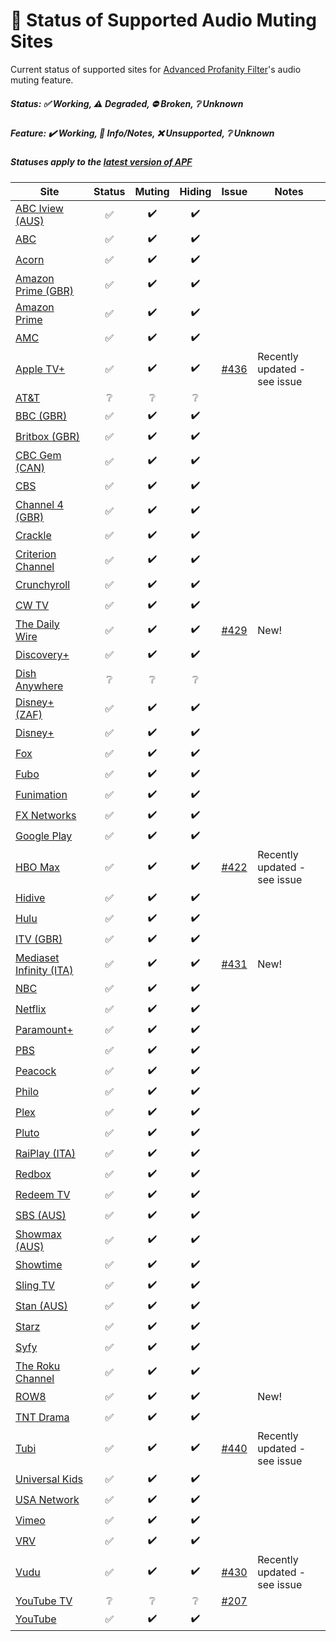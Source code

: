 # 🎥 Status of Supported Audio Muting Sites

Current status of supported sites for [Advanced Profanity Filter](https://github.com/richardfrost/AdvancedProfanityFilter#readme)'s audio muting feature.

##### Status: ✅ Working, ⚠️ Degraded, ⛔ Broken, ❔ Unknown
##### Feature: ✔️ Working, 📝 Info/Notes, ❌ Unsupported, ❔ Unknown
##### _Statuses apply to the [latest version of APF](https://github.com/richardfrost/AdvancedProfanityFilter/releases/latest)_

| Site | Status | Muting | Hiding | Issue | Notes |
|---|:-:|:-:|:-:|---|---|
| [ABC Iview (AUS)](https://iview.abc.net.au) | ✅ | ✔️ | ✔️ |  |  |
| [ABC](https://abc.com) | ✅ | ✔️ | ✔️ |  |  |
| [Acorn](https://acorn.tv) | ✅ | ✔️ | ✔️ |  |  |
| [Amazon Prime (GBR)](https://www.amazon.co.uk) | ✅ | ✔️ | ✔️ |  |  |
| [Amazon Prime](https://www.primevideo.com) | ✅ | ✔️ | ✔️ |  |  |
| [AMC](https://www.amc.com) | ✅ | ✔️ | ✔️ |  |  |
| [Apple TV+](https://tv.apple.com) | ✅ | ✔️ | ✔️ | [#436](https://github.com/richardfrost/AdvancedProfanityFilter/issues/436) | Recently updated - see issue |
| [AT&T](https://www.att.tv) | ❔ | ❔ | ❔ |  |  |
| [BBC (GBR)](https://www.bbc.co.uk) | ✅ | ✔️ | ✔️ |  |  |
| [Britbox (GBR)](https://www.britbox.com) | ✅ | ✔️ | ✔️ |  |  |
| [CBC Gem (CAN)](https://gem.cbc.ca) | ✅ | ✔️ | ✔️ |  |  |
| [CBS](https://www.cbs.com) | ✅ | ✔️ | ✔️ |  |  |
| [Channel 4 (GBR)](https://www.channel4.com) | ✅ | ✔️ | ✔️ |  |  |
| [Crackle](https://www.crackle.com) | ✅ | ✔️ | ✔️ |  |  |
| [Criterion Channel](https://www.criterionchannel.com) | ✅ | ✔️ | ✔️ |  |  |
| [Crunchyroll](https://www.crunchyroll.com) | ✅ | ✔️ | ✔️ |  |  |
| [CW TV](https://www.cwtv.com) | ✅ | ✔️ | ✔️ |  |  |
| [The Daily Wire](https://www.dailywire.com) | ✅ | ✔️ | ✔️ | [#429](https://github.com/richardfrost/AdvancedProfanityFilter/issues/429) | New! |
| [Discovery+](https://www.discoveryplus.com) | ✅ | ✔️ | ✔️ |  |  |
| [Dish Anywhere](https://www.dishanywhere.com) | ❔ | ❔ | ❔ |  |  |
| [Disney+ (ZAF)](https://www.apps.disneyplus.com) | ✅ | ✔️ | ✔️ |  |  |
| [Disney+](https://www.disneyplus.com) | ✅ | ✔️ | ✔️ |  |  |
| [Fox](https://www.fox.com) | ✅ | ✔️ | ✔️ |  |  |
| [Fubo](https://www.fubo.tv) | ✅ | ✔️ | ✔️ |  |  |
| [Funimation](https://www.funimation.com) | ✅ | ✔️ | ✔️ |  |  |
| [FX Networks](https://fxnow.fxnetworks.com) | ✅ | ✔️ | ✔️ |  |  |
| [Google Play](https://play.google.com) | ✅ | ✔️ | ✔️ |  |  |
| [HBO Max](https://play.hbomax.com) | ✅ | ✔️ | ✔️ | [#422](https://github.com/richardfrost/AdvancedProfanityFilter/issues/422) | Recently updated - see issue |
| [Hidive](https://www.hidive.com) | ✅ | ✔️ | ✔️ |  |  |
| [Hulu](https://www.hulu.com) | ✅ | ✔️ | ✔️ |  |  |
| [ITV (GBR)](https://www.itv.com) | ✅ | ✔️ | ✔️ |  |  |
| [Mediaset Infinity (ITA)](https://mediasetinfinity.mediaset.it) | ✅ | ✔️ | ✔️ | [#431](https://github.com/richardfrost/AdvancedProfanityFilter/issues/431) | New! |
| [NBC](https://www.nbc.com) | ✅ | ✔️ | ✔️ |  |  |
| [Netflix](https://www.netflix.com) | ✅ | ✔️ | ✔️ |  |  |
| [Paramount+](https://www.paramountplus.com) | ✅ | ✔️ | ✔️ |  |  |
| [PBS](https://www.pbs.org) | ✅ | ✔️ | ✔️ |  |  |
| [Peacock](https://www.peacocktv.com) | ✅ | ✔️ | ✔️ |  |  |
| [Philo](https://www.philo.com) | ✅ | ✔️ | ✔️ |  |  |
| [Plex](https://app.plex.tv) | ✅ | ✔️ | ✔️ |  |  |
| [Pluto](https://pluto.tv) | ✅ | ✔️ | ✔️ |  |  |
| [RaiPlay (ITA)](https://www.raiplay.it) | ✅ | ✔️ | ✔️ |  |  |
| [Redbox](https://www.redbox.com) | ✅ | ✔️ | ✔️ |  |  |
| [Redeem TV](https://watch.redeemtv.com) | ✅ | ✔️ | ✔️ |  |  |
| [SBS (AUS)](https://www.sbs.com.au) | ✅ | ✔️ | ✔️ |  |  |
| [Showmax (AUS)](https://www.showmax.com) | ✅ | ✔️ | ✔️ |  |  |
| [Showtime](https://www.showtime.com) | ✅ | ✔️ | ✔️ |  |  |
| [Sling TV](https://watch.sling.com) | ✅ | ✔️ | ✔️ |  |  |
| [Stan (AUS)](https://play.stan.com.au) | ✅ | ✔️ | ✔️ |  |  |
| [Starz](https://www.starz.com) | ✅ | ✔️ | ✔️ |  |  |
| [Syfy](https://www.syfy.com) | ✅ | ✔️ | ✔️ |  |  |
| [The Roku Channel](https://therokuchannel.roku.com) | ✅ | ✔️ | ✔️ |  |  |
| [ROW8](https://www.row8.com/) | ✅ | ✔️ | ✔️ |  | New! |
| [TNT Drama](https://www.tntdrama.com) | ✅ | ✔️ | ✔️ |  |  |
| [Tubi](https://tubitv.com) | ✅ | ✔️ | ✔️ | [#440](https://github.com/richardfrost/AdvancedProfanityFilter/issues/440) | Recently updated - see issue |
| [Universal Kids](https://www.universalkids.com) | ✅ | ✔️ | ✔️ |  |  |
| [USA Network](https://www.usanetwork.com) | ✅ | ✔️ | ✔️ |  |  |
| [Vimeo](https://vimeo.com) | ✅ | ✔️ | ✔️ |  |  |
| [VRV](https://vrv.co) | ✅ | ✔️ | ✔️ |  |  |
| [Vudu](https://www.vudu.com) | ✅ | ✔️ | ✔️ | [#430](https://github.com/richardfrost/AdvancedProfanityFilter/issues/430) | Recently updated - see issue |
| [YouTube TV](https://tv.youtube.com) | ❔ | ❔ | ❔ | [#207](https://github.com/richardfrost/AdvancedProfanityFilter/issues/207) |  |
| [YouTube](https://www.youtube.com) | ✅ | ✔️ | ✔️ |  |  |
